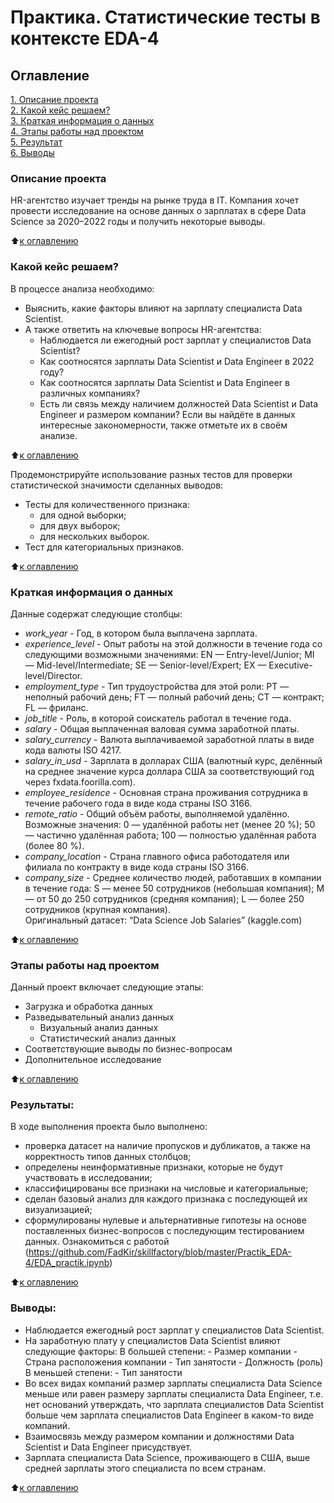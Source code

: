 # Практика. Статистические тесты в контексте EDA-4

## Оглавление  
[1. Описание проекта](https://github.com/FadKir/skillfactory/blob/master/Practik_EDA-4/README.md#описание-проекта)  
[2. Какой кейс решаем?](https://github.com/FadKir/skillfactory/blob/master/Practik_EDA-4/README.md#какой-кейс-решаем)  
[3. Краткая информация о данных](https://github.com/FadKir/skillfactory/blob/master/Practik_EDA-4/README.md#краткая-информация-о-данных)  
[4. Этапы работы над проектом](https://github.com/FadKir/skillfactory/blob/master/Practik_EDA-4/README.md#этапы-работы-над-проектом)  
[5. Результат](https://github.com/FadKir/skillfactory/blob/master/Practik_EDA-4/README.md#результаты)    
[6. Выводы](https://github.com/FadKir/skillfactory/blob/master/Practik_EDA-4/README.md#выводы) 

### Описание проекта 
HR-агентство изучает тренды на рынке труда в IT. Компания хочет провести исследование на основе данных о зарплатах в сфере Data Science за 2020–2022 годы и получить некоторые выводы.

:arrow_up:[к оглавлению](https://github.com/FadKir/skillfactory/blob/master/Practik_EDA-4/README.md#оглавление)

### Какой кейс решаем?    
В процессе анализа необходимо:
- Выяснить, какие факторы влияют на зарплату специалиста Data Scientist.
- А также ответить на ключевые вопросы HR-агентства:
    - Наблюдается ли ежегодный рост зарплат у специалистов Data Scientist?
    - Как соотносятся зарплаты Data Scientist и Data Engineer в 2022 году?
    - Как соотносятся зарплаты Data Scientist и Data Engineer в различных компаниях?
    - Есть ли связь между наличием должностей Data Scientist и Data Engineer и размером компании?
Если вы найдёте в данных интересные закономерности, также отметьте их в своём анализе.

:arrow_up:[к оглавлению](https://github.com/FadKir/skillfactory/blob/master/Practik_EDA-4/README.md#оглавление)

Продемонстрируйте использование разных тестов для проверки статистической значимости сделанных выводов:

- Тесты для количественного признака:
    - для одной выборки;
    - для двух выборок;
    - для нескольких выборок.
- Тест для категориальных признаков.

:arrow_up:[к оглавлению](https://github.com/FadKir/skillfactory/blob/master/Practik_EDA-4/README.md#оглавление)

### Краткая информация о данных
Данные содержат следующие столбцы:
*  *work_year* - 	Год, в котором была выплачена зарплата.
*  *experience_level* - Опыт работы на этой должности в течение года со следующими возможными значениями:
                             EN — Entry-level/Junior;
                             MI — Mid-level/Intermediate;
                             SE — Senior-level/Expert;
                             EX — Executive-level/Director.
* *employment_type* - Тип трудоустройства для этой роли:
                             PT — неполный рабочий день;
                             FT — полный рабочий день;
                             CT — контракт;
                             FL — фриланс.            
* *job_title* - Роль, в которой соискатель работал в течение года.
* *salary* - 	Общая выплаченная валовая сумма заработной платы.
* *salary_currency* - Валюта выплачиваемой заработной платы в виде кода валюты ISO 4217.
* *salary_in_usd* - Зарплата в долларах США (валютный курс, делённый на среднее значение курса доллара США за соответствующий год через fxdata.foorilla.com).
* *employee_residence* - Основная страна проживания сотрудника в течение рабочего года в виде кода страны ISO 3166.
* *remote_ratio* - Общий объём работы, выполняемой удалённо. Возможные значения:
                             0 — удалённой работы нет (менее 20 %);
                             50 — частично удалённая работа;
                             100 — полностью удалённая работа (более 80 %).            
* *company_location* - Страна главного офиса работодателя или филиала по контракту в виде кода страны ISO 3166.
* *company_size* - Среднее количество людей, работавших в компании в течение года:
                             S — менее 50 сотрудников (небольшая компания);
                             M — от 50 до 250 сотрудников (средняя компания);
                             L — более 250 сотрудников (крупная компания).  
Оригинальный датасет: “Data Science Job Salaries” (kaggle.com)

:arrow_up:[к оглавлению](https://github.com/FadKir/skillfactory/blob/master/Practik_EDA-4/README.md#оглавление)

### Этапы работы над проектом
Данный проект включает следующие этапы:
 - Загрузка и обработка данных
 - Разведывательный анализ данных
   - Визуальный анализ данных 
   - Статистический анализ данных
 - Соответствующие выводы по бизнес-вопросам
 - Дополнительное исследование

:arrow_up:[к оглавлению](https://github.com/FadKir/skillfactory/blob/master/Practik_EDA-4/README.md#оглавление)

### Результаты:  
В ходе выполнения проекта было выполнено:
- проверка датасет на наличие пропусков и дубликатов, а также на корректность типов данных столбцов;
- определены неинформативные признаки, которые не будут участвовать в исследовании;
- классифицированы все признаки на числовые и категориальные;
- сделан базовый анализ для каждого признака с последующей их визуализацией;
- сформулированы нулевые и альтернативные гипотезы на основе поставленных бизнес-вопросов с последующим тестированием данных.
Ознакомиться с работой (https://github.com/FadKir/skillfactory/blob/master/Practik_EDA-4/EDA_practik.ipynb)

:arrow_up:[к оглавлению](https://github.com/FadKir/skillfactory/blob/master/Practik_EDA-4/README.md#оглавление)

### Выводы:  
- Наблюдается ежегодный рост зарплат у специалистов Data Scientist.
- На заработную плату у специалистов Data Scientist влияют следующие факторы:
     В большей степени:
           - Размер компании
           - Страна расположения компании
           - Тип занятости
           - Должность (роль)
     В меньшей степени:
           - Тип занятости
- Во всех видах компаний размер зарплаты специалиста Data Science меньше или равен размеру зарплаты специалиста Data Engineer, т.е. нет оснований утверждать, что зарплата специалистов Data Scientist больше чем зарплата специалистов Data Engineer в каком-то виде компаний.
- Взаимосвязь между размером компании и должностями Data Scientist и Data Engineer присудствует.
- Зарплата специалиста Data Science, проживающего в США, выше средней зарплаты этого специалиста по всем странам.

:arrow_up:[к оглавлению](https://github.com/FadKir/skillfactory/blob/master/Practik_EDA-4/README.md#оглавление)